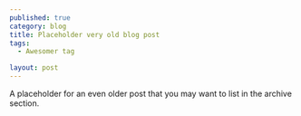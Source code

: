 ```yaml
---
published: true
category: blog
title: Placeholder very old blog post
tags:
  - Awesomer tag

layout: post
---
```


A placeholder for an even older post that you may want to list in the archive section.
